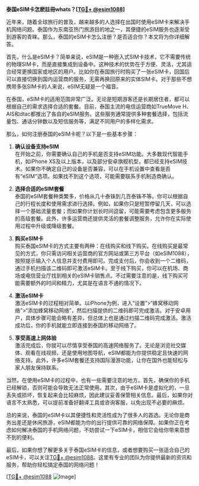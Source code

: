 **泰国eSIM卡怎麽註冊whats？[[TG💪+ @esim1088](https://t.me/s/esim1088)]**

近年来，随着全球旅行的普及，越来越多的人选择在出国时使用eSIM卡来解决手机网络问题。泰国作为东南亚热门旅游目的地之一，其便捷的eSIM服务也逐渐受到游客的青睐。那么，泰国的eSIM卡怎么注册？是否适合你？本文将为你详细解答。

首先，什么是eSIM卡？简单来说，eSIM是一种嵌入式SIM卡技术，它不需要传统的物理SIM卡，而是直接集成到设备中。这种技术的优势在于方便、灵活，尤其适合经常更换国家或地区的用户。比如你在泰国旅行时购买了一张eSIM卡，回国后可以直接切换到国内运营商的服务，无需再换回原来的实体SIM卡。对于那些不想携带多张SIM卡的人来说，eSIM无疑是一个福音。

在泰国，eSIM卡的适用范围非常广泛。无论是短期游客还是长期居住者，都可以根据自己的需求选择合适的套餐。目前，泰国主流的电信运营商如TrueMove H、AIS和dtac都推出了各自的eSIM服务。这些服务通常提供多种套餐选择，包括流量包、通话分钟数以及短信服务等，满足不同用户的多样化需求。

那么，如何注册泰国的eSIM卡呢？以下是一些基本步骤：

1. **确认设备支持eSIM**  
   在开始之前，你需要确认自己的手机是否支持eSIM功能。大多数现代智能手机，如iPhone XS及以上版本，以及部分安卓旗舰机型，都已经支持eSIM技术。如果你不确定自己的设备是否兼容，可以在手机设置中查看是否有“eSIM”选项。如果找不到这个选项，可能需要联系手机制造商确认。

2. **选择合适的eSIM套餐**  
   泰国的eSIM套餐种类繁多，价格从几十泰铢到几百泰铢不等。你可以根据自己的行程长度和使用需求进行选择。例如，如果你只是短暂停留几天，可以选择一个基础流量套餐；而如果你计划长时间逗留，可能需要考虑包含更多服务的高级套餐。此外，许多运营商还提供灵活的套餐调整服务，允许你在实际使用过程中升级或降级套餐。

3. **购买eSIM卡**  
   购买泰国eSIM卡的方式主要有两种：在线购买和线下购买。在线购买是最常见的方式，你只需访问相关运营商的官方网站或第三方平台（如eSIM1088），按照提示输入个人信息并支付费用即可。完成支付后，你会收到一个二维码，通过手机扫描该二维码即可激活eSIM卡。至于线下购买，你可以在机场、商场或电信营业厅找到相关的eSIM卡销售点。不过需要注意的是，线下购买可能需要额外的时间和精力，尤其是在语言不通的情况下。

4. **激活eSIM卡**  
   激活eSIM卡的过程相对简单。以iPhone为例，进入“设置”>“蜂窝移动网络”>“添加蜂窝移动网络”，然后扫描提供的二维码即可完成激活。对于安卓用户，具体步骤可能会略有差异，但总体上也是通过扫描二维码完成激活。激活成功后，你的手机就能立即连接到泰国的移动网络了。

5. **享受高速上网体验**  
   激活完成后，你就可以尽情享受泰国的高速网络服务了。无论是浏览社交媒体、观看在线视频，还是使用地图导航，eSIM都能为你提供稳定且快速的网络支持。此外，许多eSIM套餐还支持国际漫游功能，让你在国外也能轻松与家人朋友保持联系。

当然，在使用eSIM卡的过程中，也有一些需要注意的地方。首先，确保你的手机已经解锁，否则可能会导致无法正常使用。其次，由于eSIM卡是虚拟化的，一旦丢失或损坏，恢复起来会比较麻烦，因此建议妥善保管相关信息。最后，如果你对语言不太熟悉，可以提前准备好翻译工具或咨询客服，以免出现不必要的麻烦。

总的来说，泰国的eSIM卡以其便捷性和灵活性成为了很多人的首选。无论你是商务出差还是休闲旅游，eSIM都能为你的出行提供可靠的网络保障。如果你正在考虑如何解决泰国的手机网络问题，不妨尝试一下eSIM卡，相信它会给你带来意想不到的便利。

最后，如果你想了解更多关于泰国eSIM卡的信息，或者想要购买一张适合自己的eSIM卡，可以关注[TG💪+ @esim1088](https://t.me/s/esim1088)。这里有专业的团队为你提供最新的资讯和服务，帮助你轻松搞定泰国的网络问题！

[[TG💪+ @esim1088](https://t.me/s/esim1088) ![Image](https://i.postimg.cc/4NQfJmqS/Snipaste-2025-05-13-00-14-12.png)]